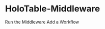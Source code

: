 # HoloTable-Middleware
[Run the Middleware](https://docs.google.com/document/d/1-DbseKDrDOMeJcu-lb-7r9kKaASwskTcfH06_WdcvFM/edit?usp=sharing)
[Add a Workflow](https://docs.google.com/document/d/1VBXKdQ9eIEdPmsLrnW0UcWmyIvlobKIIO9q0lntK04I/edit?usp=sharing)
